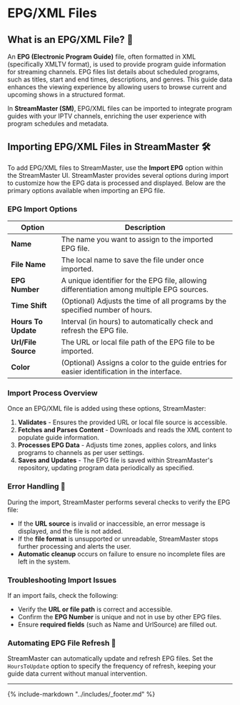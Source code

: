 # EPG/XML Files

## What is an EPG/XML File? 📘

An **EPG (Electronic Program Guide)** file, often formatted in XML (specifically XMLTV format), is used to provide program guide information for streaming channels. EPG files list details about scheduled programs, such as titles, start and end times, descriptions, and genres. This guide data enhances the viewing experience by allowing users to browse current and upcoming shows in a structured format.

In **StreamMaster (SM)**, EPG/XML files can be imported to integrate program guides with your IPTV channels, enriching the user experience with program schedules and metadata.

## Importing EPG/XML Files in StreamMaster 🛠

To add EPG/XML files to StreamMaster, use the **Import EPG** option within the StreamMaster UI. StreamMaster provides several options during import to customize how the EPG data is processed and displayed. Below are the primary options available when importing an EPG file.

### EPG Import Options

| Option              | Description                                                                                 |
| ------------------- | ------------------------------------------------------------------------------------------- |
| **Name**            | The name you want to assign to the imported EPG file.                                       |
| **File Name**       | The local name to save the file under once imported.                                        |
| **EPG Number**      | A unique identifier for the EPG file, allowing differentiation among multiple EPG sources.  |
| **Time Shift**      | (Optional) Adjusts the time of all programs by the specified number of hours.               |
| **Hours To Update** | Interval (in hours) to automatically check and refresh the EPG file.                        |
| **Url/File Source** | The URL or local file path of the EPG file to be imported.                                  |
| **Color**           | (Optional) Assigns a color to the guide entries for easier identification in the interface. |

### Import Process Overview

Once an EPG/XML file is added using these options, StreamMaster:

1. **Validates** - Ensures the provided URL or local file source is accessible.
2. **Fetches and Parses Content** - Downloads and reads the XML content to populate guide information.
3. **Processes EPG Data** - Adjusts time zones, applies colors, and links programs to channels as per user settings.
4. **Saves and Updates** - The EPG file is saved within StreamMaster's repository, updating program data periodically as specified.

### Error Handling 🔄

During the import, StreamMaster performs several checks to verify the EPG file:

- If the **URL source** is invalid or inaccessible, an error message is displayed, and the file is not added.
- If the **file format** is unsupported or unreadable, StreamMaster stops further processing and alerts the user.
- **Automatic cleanup** occurs on failure to ensure no incomplete files are left in the system.

### Troubleshooting Import Issues

If an import fails, check the following:

- Verify the **URL or file path** is correct and accessible.
- Confirm the **EPG Number** is unique and not in use by other EPG files.
- Ensure **required fields** (such as Name and UrlSource) are filled out.

### Automating EPG File Refresh 🚀

StreamMaster can automatically update and refresh EPG files. Set the `HoursToUpdate` option to specify the frequency of refresh, keeping your guide data current without manual intervention.

---

{%
    include-markdown "../includes/_footer.md"
%}
